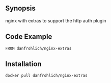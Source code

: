 ## Synopsis

nginx with extras to support the http auth plugin

## Code Example

`FROM danfrohlich/nginx-extras`

## Installation

`docker pull danfrohlich/nginx-extras`

